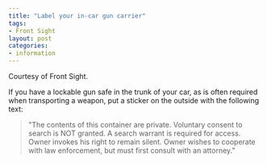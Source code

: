 ```yaml
---
title: "Label your in-car gun carrier"
tags:
- Front Sight
layout: post
categories:
- information
---
```


Courtesy of Front Sight.

If you have a lockable gun safe in the trunk of your car, as is often required when transporting a weapon, put a sticker on the outside with the following text:

> "The contents of this container are private. Voluntary consent to search is NOT granted. A search warrant is required for access. Owner invokes his right to remain silent. Owner wishes to cooperate with law enforcement, but must first consult with an attorney."
